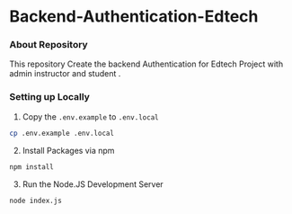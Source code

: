 # Backend-Authentication-Edtech

### About Repository

This repository Create the backend Authentication for Edtech Project with admin instructor and student .

### Setting up Locally

1. Copy the `.env.example` to `.env.local`

```bash
cp .env.example .env.local
```

2. Install Packages via npm

```bash
npm install
```

3. Run the Node.JS Development Server

```bash
node index.js
```
